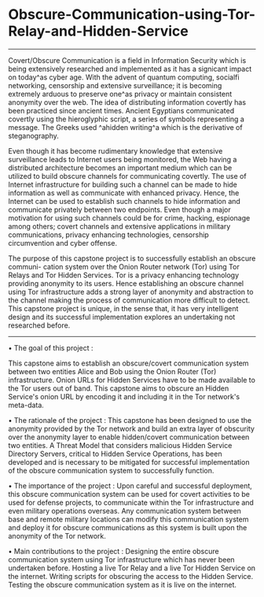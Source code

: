 # Obscure-Communication-using-Tor-Relay-and-Hidden-Service

**************************************************************************************************

Covert/Obscure Communication is a field in Information Security which is being extensively
researched and implemented as it has a signicant impact on today^as cyber age. With the
advent of quantum computing, socialfi networking, censorship and extensive surveillance; it
is becoming extremely arduous to preserve one^as privacy or maintain consistent anonymity
over the web. The idea of distributing information covertly has been practiced since ancient
times. Ancient Egyptians communicated covertly using the hieroglyphic script, a series of
symbols representing a message. The Greeks used ^ahidden writing^a which is the derivative
of steganography.

Even though it has become rudimentary knowledge that extensive surveillance leads to
Internet users being monitored, the Web having a distributed architecture becomes an
important medium which can be utilized to build obscure channels for communicating
covertly. The use of Internet infrastructure for building such a channel can be made to hide
information as well as communicate with enhanced privacy. Hence, the Internet can be
used to establish such channels to hide information and communicate privately between
two endpoints. Even though a major motivation for using such channels could be for
crime, hacking, espionage among others; covert channels and extensive applications in
military communications, privacy enhancing technologies, censorship circumvention and
cyber offense.

The purpose of this capstone project is to successfully establish an obscure communi-
cation system over the Onion Router network (Tor) using Tor Relays and Tor Hidden
Services. Tor is a privacy enhancing technology providing anonymity to its users. Hence
establishing an obscure channel using Tor infrastructure adds a strong layer of anonymity
and abstraction to the channel making the process of communication more difficult to detect.
This capstone project is unique, in the sense that, it has very intelligent design and its
successful implementation explores an undertaking not researched before.

***************************************************************************************************

• The goal of this project :

This capstone aims to establish an obscure/covert communication system between
two entities Alice and Bob using the Onion Router (Tor) infrastructure. Onion URLs
for Hidden Services have to be made available to the Tor users out of band. This
capstone aims to obscure an Hidden Service's onion URL by encoding it and including
it in the Tor network's meta-data.

• The rationale of the project :
This capstone has been designed to use the anonymity provided by the Tor network
and build an extra layer of obscurity over the anonymity layer to enable hidden/covert
communication between two entities.
A Threat Model that considers malicious Hidden Service Directory Servers, critical
to Hidden Service Operations, has been developed and is necessary to be mitigated
for successful implementation of the obscure communication system to successfully
function.

• The importance of the project :
Upon careful and successful deployment, this obscure communication system can be
used for covert activities to be used for defense projects, to communicate within the
Tor infrastructure and even military operations overseas.
Any communication system between base and remote military locations can modify
this communication system and deploy it for obscure communications as this system
is built upon the anonymity of the Tor network.

• Main contributions to the project :
Designing the entire obscure communication system using Tor infrastructure which
has never been undertaken before.
Hosting a live Tor Relay and a live Tor Hidden Service on the internet.
Writing scripts for obscuring the access to the Hidden Service.
Testing the obscure communication system as it is live on the internet.

